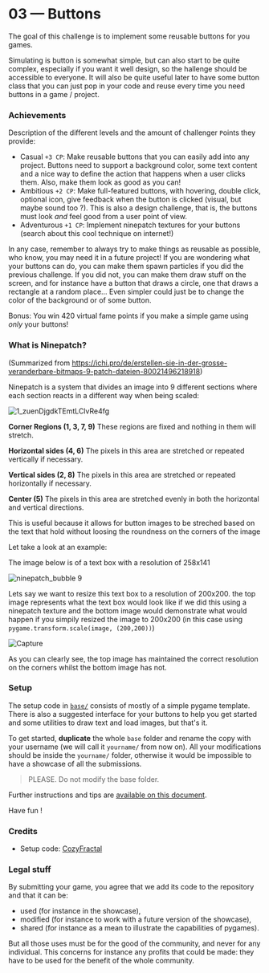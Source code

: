 # 03 — Buttons

The goal of this challenge is to implement some reusable buttons for you games.

Simulating is button is somewhat simple, but can also start to be quite complex, especially
if you want it well design, so the hallenge should be accessible to everyone.
It will also be quite useful later to have some button class that you can just pop in your code
and reuse every time you need buttons in a game / project.

### Achievements

 Description of the different levels and the amount of 
`C`hallenger `P`oints they provide:

- Casual `+3 CP`: Make reusable buttons that you can easily add into any project.
    Buttons need to support a background color, some text content and a nice way to
    define the action that happens when a user clicks them. 
    Also, make them look as good as you can!
- Ambitious `+2 CP`: Make full-featured buttons, with hovering, double click, optional icon,
    give feedback when the button is clicked (visual, but maybe sound too ?).
    This is also a design challenge, that is, the buttons must look *and* feel good from a user point
    of view.
- Adventurous `+1 CP`: Implement ninepatch textures for your buttons (search about this cool technique on internet!)
    

In any case, remember to always try to make things as reusable as possible,
who know, you may need it in a future project!
If you are wondering what your buttons can do, you can make them spawn particles if you
did the previous challenge. If you did not, you can make them draw stuff on the screen,
and for instance have a button that draws a circle, one that draws a rectangle at a random place...
Even simpler could just be to change the color of the background or of some button.

Bonus: You win 420 virtual fame points if you make a simple game using *only* your buttons!

### What is Ninepatch?

(Summarized from https://ichi.pro/de/erstellen-sie-in-der-grosse-veranderbare-bitmaps-9-patch-dateien-80021496218918)

Ninepatch is a system that divides an image into 9 different sections where each section reacts in a different way when being scaled:

![1_zuenDjgdkTEmtLClvRe4fg](https://user-images.githubusercontent.com/85095943/139265360-eb228192-9527-4b12-bfd4-df0fcc1b1403.png)

**Corner Regions (1, 3, 7, 9)** These regions are fixed and nothing in them will stretch.

**Horizontal sides (4, 6)** The pixels in this area are stretched or repeated vertically if necessary.

**Vertical sides (2, 8)** The pixels in this area are stretched or repeated horizontally if necessary. 

**Center (5)** The pixels in this area are stretched evenly in both the horizontal and vertical directions.

This is useful because it allows for button images to be streched based on the text that hold without loosing the roundness on the corners of the image

Let take a look at an example:

The image below is of a text box with a resolution of 258x141

![ninepatch_bubble 9](https://user-images.githubusercontent.com/85095943/139268352-a13d9587-f198-432c-aabd-50890177da60.png)

Lets say we want to resize this text box to a resolution of 200x200. the top image represents what the text box would look like if we did this using a ninepatch texture and the bottom image would demonstrate what would happen if you simpily resized the image to 200x200 (in this case using `pygame.transform.scale(image, (200,200))`) 

![Capture](https://user-images.githubusercontent.com/85095943/139269034-97bada52-7c3f-47df-ae41-643eba41687e.PNG)

As you can clearly see, the top image has maintained the correct resolution on the corners whilst the bottom image has not.

### Setup

The setup code in [`base/`](./base) consists of mostly of a simple pygame template. 
There is also a suggested interface for your buttons to help you get started
and some utilities to draw text and load images, but that's it.

To get started, **duplicate** the whole `base` folder and rename the copy with your username
(we will call it `yourname/` from now on). All your modifications should be inside the `yourname/` folder,
otherwise it would be impossible to have a showcase of all the submissions.

> PLEASE. Do not modify the base folder.

Further instructions and tips are [available on this document](../general_instructions.md).

Have fun !

### Credits

 - Setup code: [CozyFractal](https://cozyfractal.com)

### Legal stuff

By submitting your game, you agree that we add its code to the repository 
and that it can be:
- used (for instance in the showcase), 
- modified (for instance to work with a future version of the showcase),
- shared (for instance as a mean to illustrate the capabilities of pygames).

But all those uses must be for the good of the community, and never for any individual.
This concerns for instance any profits that could be made: they have to be used for the 
benefit of the whole community.
